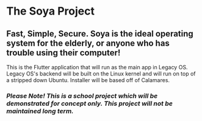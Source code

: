 <b><h1>The Soya Project</h1></b>
<h2>Fast, Simple, Secure. Soya is the ideal operating system for the elderly, or anyone who has trouble using their computer!</h2>  
<p>This is the Flutter application that will run as the main app in Legacy OS. Legacy OS's backend will be built on the Linux kernel and will run on top of a stripped down Ubuntu. Installer will be based off of Calamares.</p>

<h3><em><b>Please Note!</b> This is a school project which will be demonstrated for concept only. This project will not be maintained long term.</em></h3>
